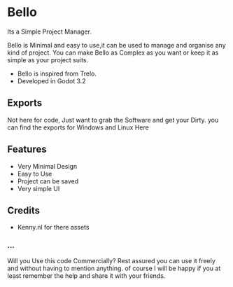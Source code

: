# Bello

Its a Simple Project Manager.

Bello is Minimal and easy to use,it can be used to manage and organise
any kind of project. You can make Bello as Complex as you want or keep it 
as simple as your project suits.

- Bello is inspired from Trelo.
- Developed in Godot 3.2

## Exports

Not here for code, Just want to grab the Software and get your Dirty.
you can find the exports for Windows and Linux Here

## Features

- Very Minimal Design
- Easy to Use
- Project can be saved
- Very simple UI


## Credits
- Kenny.nl for there assets


### ...
Will you Use this code Commercially? Rest assured you can use it freely and without having to mention anything. of course I will be happy if you at least remember the help and share it with your friends.


